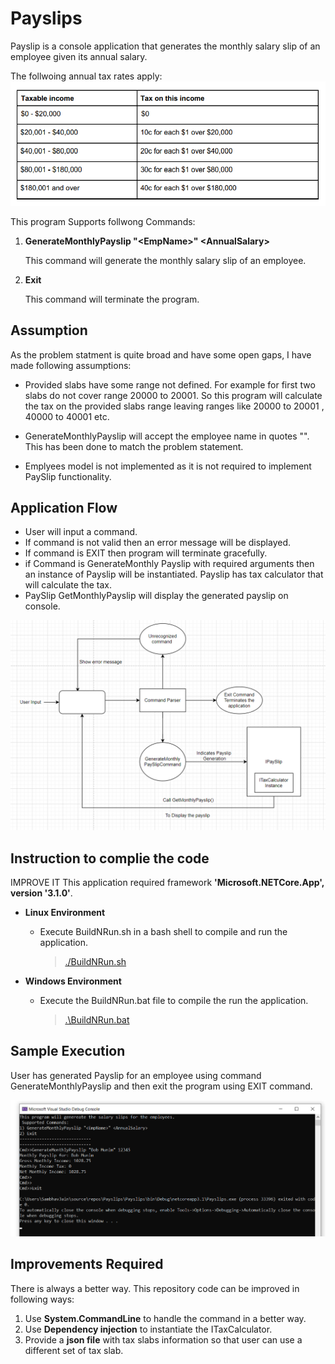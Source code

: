 # Payslips

Payslip is a console application that generates the monthly 
salary slip of an employee given its annual salary.

The follwoing annual tax rates apply:
![File](file.png)

 This program Supports follwong  Commands:
1) **GenerateMonthlyPayslip \"\<EmpName\>\" \<AnnualSalary\>**

    This command will generate the monthly salary slip of an employee.

2) **Exit**

    This command will terminate the program.

## Assumption

  As the problem statment is quite broad and have some open gaps, I have made following assumptions:
* Provided slabs have some range not defined. For example for first two slabs do not cover range 20000 to 20001.
 So this program will calculate the tax on the provided slabs range leaving ranges like
 20000 to 20001 , 40000 to 40001 etc.

* GenerateMonthlyPayslip will accept the employee name in quotes "<EmpName>". This has been done to match the problem statement.
* Emplyees model is not implemented as it is not required to implement PaySlip functionality.

## Application Flow

- User will input a command.
- If command is not valid then an error message will be displayed.
- If command is EXIT then program will terminate gracefully.
- if Command is GenerateMonthly Payslip with required arguments then an instance of Payslip
  will be instantiated. Payslip has tax calculator that will calculate the tax.
- PaySlip GetMonthlyPayslip will display the generated payslip on console. 
 
![Flow](Flow.png)

## Instruction to complie the code
IMPROVE IT
This application required framework **'Microsoft.NETCore.App', version '3.1.0'**.

- **Linux Environment**
    * Execute BuildNRun.sh in a bash shell to compile and run the application.
    
      > [./BuildNRun.sh](https://github.com/samjaing/Payslips/blob/master/BuildNRun.sh)
    
- **Windows Environment**
  * Execute the BuildNRun.bat file to compile the run the application.
      > [.\BuildNRun.bat](https://github.com/samjaing/Payslips/blob/master/BuildNRun.bat)
      

## Sample Execution

User has generated Payslip for an employee using command GenerateMonthlyPayslip and then exit the program using EXIT command.

![Sample Execution](SampleExecution.png)

## Improvements Required

There is always a better way.
This repository code can be improved in following ways:

1) Use **System.CommandLine** to handle the command in a better way.
2) Use **Dependency injection** to instantiate the ITaxCalculator.
3) Provide a **json file** with tax slabs information so that user can use a different set of tax slab.


